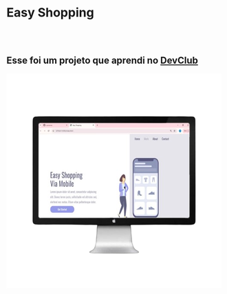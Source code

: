 <h1>Easy Shopping</h1>
<br>
<br>
<h2> Esse foi um projeto que aprendi no <a href= "https://rodolfomori.com.br/devclub">DevClub</a> </h2>
<img src="https://github.com/ruanennes/css3/blob/main/demopc-removebg-preview.png?raw=true">

